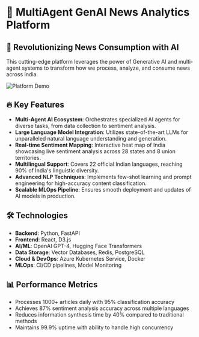 # 🌟 MultiAgent GenAI News Analytics Platform

## 🚀 Revolutionizing News Consumption with AI

This cutting-edge platform leverages the power of Generative AI and multi-agent systems to transform how we process, analyze, and consume news across India.

![Platform Demo](link_to_demo_gif)

## 🔥 Key Features

- **Multi-Agent AI Ecosystem**: Orchestrates specialized AI agents for diverse tasks, from data collection to sentiment analysis.
- **Large Language Model Integration**: Utilizes state-of-the-art LLMs for unparalleled natural language understanding and generation.
- **Real-time Sentiment Mapping**: Interactive heat map of India showcasing live sentiment analysis across 28 states and 8 union territories.
- **Multilingual Support**: Covers 22 official Indian languages, reaching 90% of India's linguistic diversity.
- **Advanced NLP Techniques**: Implements few-shot learning and prompt engineering for high-accuracy content classification.
- **Scalable MLOps Pipeline**: Ensures smooth deployment and updates of AI models in production.

## 🛠️ Technologies

- **Backend**: Python, FastAPI
- **Frontend**: React, D3.js
- **AI/ML**: OpenAI GPT-4, Hugging Face Transformers
- **Data Storage**: Vector Databases, Redis, PostgreSQL
- **Cloud & DevOps**: Azure Kubernetes Service, Docker
- **MLOps**: CI/CD pipelines, Model Monitoring

## 📊 Performance Metrics

- Processes 1000+ articles daily with 95% classification accuracy
- Achieves 87% sentiment analysis accuracy across multiple languages
- Reduces information synthesis time by 40% compared to traditional methods
- Maintains 99.9% uptime with ability to handle high concurrency
